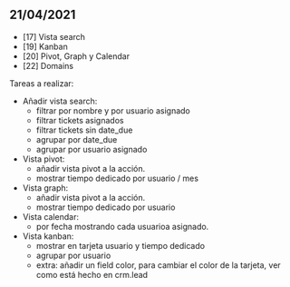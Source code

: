 ## 21/04/2021

- [17] Vista search
- [19] Kanban
- [20] Pivot, Graph y Calendar
- [22] Domains


Tareas a realizar:
- Añadir vista search:
  - filtrar por nombre y por usuario asignado
  - filtrar tickets asignados
  - filtrar tickets sin date_due
  - agrupar por date_due
  - agrupar por usuario asignado
- Vista pivot:
  - añadir vista pivot a la acción.
  - mostrar tiempo dedicado por usuario / mes
- Vista graph:
  - añadir vista pivot a la acción.
  - mostrar tiempo dedicado por usuario
- Vista calendar:
  - por fecha mostrando cada usuarioa asignado.
- Vista kanban:
  - mostrar en tarjeta usuario y tiempo dedicado
  - agrupar por usuario
  - extra: añadir un field color, para cambiar el color de la tarjeta, ver como está hecho en crm.lead
